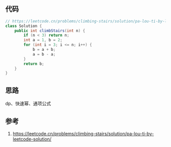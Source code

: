 ## 代码

```java
// https://leetcode.cn/problems/climbing-stairs/solution/pa-lou-ti-by-leetcode-solution/
class Solution {
    public int climbStairs(int n) {
        if (n < 3) return n;
        int a = 1, b = 2;
        for (int i = 3; i <= n; i++) {
            b = a + b;
            a = b - a;
        }
        return b;
    }
}
```

## 思路

dp、快速幂、通项公式

## 参考

1. https://leetcode.cn/problems/climbing-stairs/solution/pa-lou-ti-by-leetcode-solution/

